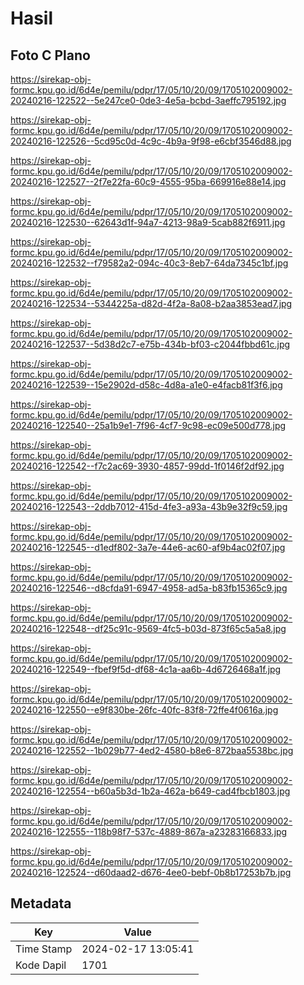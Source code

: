 # Hasil

## Foto C Plano

https://sirekap-obj-formc.kpu.go.id/6d4e/pemilu/pdpr/17/05/10/20/09/1705102009002-20240216-122522--5e247ce0-0de3-4e5a-bcbd-3aeffc795192.jpg

https://sirekap-obj-formc.kpu.go.id/6d4e/pemilu/pdpr/17/05/10/20/09/1705102009002-20240216-122526--5cd95c0d-4c9c-4b9a-9f98-e6cbf3546d88.jpg

https://sirekap-obj-formc.kpu.go.id/6d4e/pemilu/pdpr/17/05/10/20/09/1705102009002-20240216-122527--2f7e22fa-60c9-4555-95ba-669916e88e14.jpg

https://sirekap-obj-formc.kpu.go.id/6d4e/pemilu/pdpr/17/05/10/20/09/1705102009002-20240216-122530--62643d1f-94a7-4213-98a9-5cab882f6911.jpg

https://sirekap-obj-formc.kpu.go.id/6d4e/pemilu/pdpr/17/05/10/20/09/1705102009002-20240216-122532--f79582a2-094c-40c3-8eb7-64da7345c1bf.jpg

https://sirekap-obj-formc.kpu.go.id/6d4e/pemilu/pdpr/17/05/10/20/09/1705102009002-20240216-122534--5344225a-d82d-4f2a-8a08-b2aa3853ead7.jpg

https://sirekap-obj-formc.kpu.go.id/6d4e/pemilu/pdpr/17/05/10/20/09/1705102009002-20240216-122537--5d38d2c7-e75b-434b-bf03-c2044fbbd61c.jpg

https://sirekap-obj-formc.kpu.go.id/6d4e/pemilu/pdpr/17/05/10/20/09/1705102009002-20240216-122539--15e2902d-d58c-4d8a-a1e0-e4facb81f3f6.jpg

https://sirekap-obj-formc.kpu.go.id/6d4e/pemilu/pdpr/17/05/10/20/09/1705102009002-20240216-122540--25a1b9e1-7f96-4cf7-9c98-ec09e500d778.jpg

https://sirekap-obj-formc.kpu.go.id/6d4e/pemilu/pdpr/17/05/10/20/09/1705102009002-20240216-122542--f7c2ac69-3930-4857-99dd-1f0146f2df92.jpg

https://sirekap-obj-formc.kpu.go.id/6d4e/pemilu/pdpr/17/05/10/20/09/1705102009002-20240216-122543--2ddb7012-415d-4fe3-a93a-43b9e32f9c59.jpg

https://sirekap-obj-formc.kpu.go.id/6d4e/pemilu/pdpr/17/05/10/20/09/1705102009002-20240216-122545--d1edf802-3a7e-44e6-ac60-af9b4ac02f07.jpg

https://sirekap-obj-formc.kpu.go.id/6d4e/pemilu/pdpr/17/05/10/20/09/1705102009002-20240216-122546--d8cfda91-6947-4958-ad5a-b83fb15365c9.jpg

https://sirekap-obj-formc.kpu.go.id/6d4e/pemilu/pdpr/17/05/10/20/09/1705102009002-20240216-122548--df25c91c-9569-4fc5-b03d-873f65c5a5a8.jpg

https://sirekap-obj-formc.kpu.go.id/6d4e/pemilu/pdpr/17/05/10/20/09/1705102009002-20240216-122549--fbef9f5d-df68-4c1a-aa6b-4d6726468a1f.jpg

https://sirekap-obj-formc.kpu.go.id/6d4e/pemilu/pdpr/17/05/10/20/09/1705102009002-20240216-122550--e9f830be-26fc-40fc-83f8-72ffe4f0616a.jpg

https://sirekap-obj-formc.kpu.go.id/6d4e/pemilu/pdpr/17/05/10/20/09/1705102009002-20240216-122552--1b029b77-4ed2-4580-b8e6-872baa5538bc.jpg

https://sirekap-obj-formc.kpu.go.id/6d4e/pemilu/pdpr/17/05/10/20/09/1705102009002-20240216-122554--b60a5b3d-1b2a-462a-b649-cad4fbcb1803.jpg

https://sirekap-obj-formc.kpu.go.id/6d4e/pemilu/pdpr/17/05/10/20/09/1705102009002-20240216-122555--118b98f7-537c-4889-867a-a23283166833.jpg

https://sirekap-obj-formc.kpu.go.id/6d4e/pemilu/pdpr/17/05/10/20/09/1705102009002-20240216-122524--d60daad2-d676-4ee0-bebf-0b8b17253b7b.jpg


## Metadata

| Key        | Value               |
| ---------- | ------------------- |
| Time Stamp | 2024-02-17 13:05:41 |
| Kode Dapil | 1701                |



